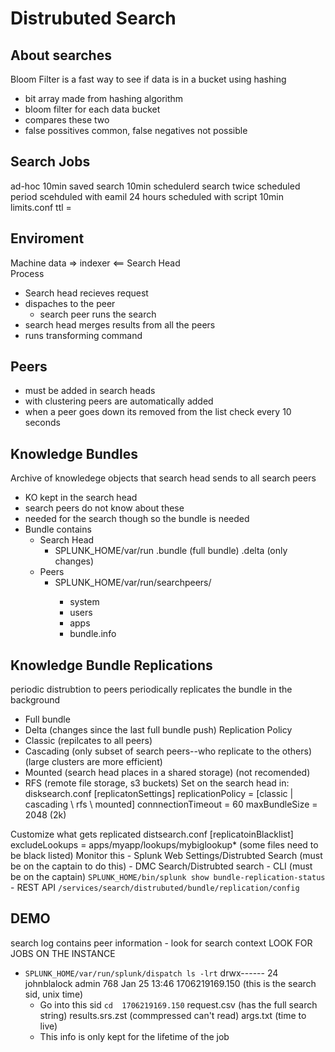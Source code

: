 # Distrubuted Search
## About searches
Bloom Filter is a fast way to see if data is in a bucket using hashing
- bit array made from hashing algorithm
- bloom filter for each data bucket
- compares these two
- false possitives common, false negatives not possible

## Search Jobs
ad-hoc 10min
saved search    10min
schedulerd search   twice scheduled period
scehduled with eamil    24 hours
scheduled with script   10min
    limits.conf 
    ttl = 

## Enviroment
Machine data  => indexer <==    Search Head  
Process
- Search head recieves request
- dispaches to the peer
    - search peer runs the search
- search head merges results from all the peers
- runs transforming command

## Peers
- must be added in search heads
- with clustering peers are automatically added
- when a peer goes down its removed from the list 
    check every 10 seconds

## Knowledge Bundles
Archive of knowledege objects that search head sends to all search peers
- KO kept in the search head
- search peers do not know about these
- needed for the search though so the bundle is needed
- Bundle contains
    - Search Head
        - SPLUNK_HOME/var/run
            .bundle (full bundle)
            .delta (only changes)
    - Peers
        - SPLUNK_HOME/var/run/searchpeers/<bundleid>
            - system
            - users
            - apps
            - bundle.info
## Knowledge Bundle Replications
periodic distrubtion to peers
periodically replicates the bundle in the background
- Full bundle
- Delta (changes since the last full bundle push)
Replication Policy
- Classic (repilcates to all peers)
- Cascading (only subset of search peers--who replicate to the others) (large clusters are more efficient) 
- Mounted (search head places in a shared storage) (not recomended)
- RFS (remote file storage, s3 buckets)
Set on the search head in:
    disksearch.conf
    [replicatonSettings]
    replicationPolicy = [classic | cascading \ rfs \ mounted]
    connnectionTimeout = 60 
    maxBundleSize = 2048 (2k)

Customize what gets replicated
    distsearch.conf
    [replicatoinBlacklist]
    excludeLookups = apps/myapp/lookups/mybiglookup*  (some files need to be black listed)
Monitor this
    - Splunk Web Settings/Distrubted Search (must be on the captain to do this)
    - DMC Search/Distrubted search
    - CLI (must be on the captain)
        `SPLUNK_HOME/bin/splunk show bundle-replication-status`
    - REST API
    `/services/search/distrubuted/bundle/replication/config`

## DEMO
search log contains peer information
    - look for search context
LOOK FOR JOBS ON THE INSTANCE
- `SPLUNK_HOME/var/run/splunk/dispatch ls -lrt`
    drwx------  24 johnblalock  admin  768 Jan 25 13:46 1706219169.150 (this is the search sid, unix time)
    - Go into this sid `cd  1706219169.150`
        request.csv (has the full search string)
        results.srs.zst (commpressed can't read)
        args.txt (time to live)
    - This info is only kept for the lifetime of the job

